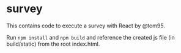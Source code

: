 # survey

This contains code to execute a survey with React by @tom95.

Run `npm install` and `npm build` and reference the created js file (in build/static) from the root index.html.
